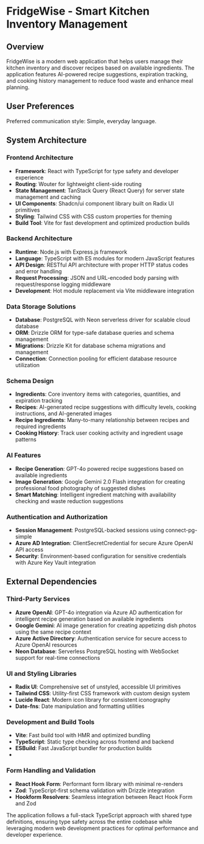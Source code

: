 # FridgeWise - Smart Kitchen Inventory Management

## Overview

FridgeWise is a modern web application that helps users manage their kitchen inventory and discover recipes based on available ingredients. The application features AI-powered recipe suggestions, expiration tracking, and cooking history management to reduce food waste and enhance meal planning.

## User Preferences

Preferred communication style: Simple, everyday language.

## System Architecture

### Frontend Architecture

- **Framework**: React with TypeScript for type safety and developer experience
- **Routing**: Wouter for lightweight client-side routing
- **State Management**: TanStack Query (React Query) for server state management and caching
- **UI Components**: Shadcn/ui component library built on Radix UI primitives
- **Styling**: Tailwind CSS with CSS custom properties for theming
- **Build Tool**: Vite for fast development and optimized production builds

### Backend Architecture

- **Runtime**: Node.js with Express.js framework
- **Language**: TypeScript with ES modules for modern JavaScript features
- **API Design**: RESTful API architecture with proper HTTP status codes and error handling
- **Request Processing**: JSON and URL-encoded body parsing with request/response logging middleware
- **Development**: Hot module replacement via Vite middleware integration

### Data Storage Solutions

- **Database**: PostgreSQL with Neon serverless driver for scalable cloud database
- **ORM**: Drizzle ORM for type-safe database queries and schema management
- **Migrations**: Drizzle Kit for database schema migrations and management
- **Connection**: Connection pooling for efficient database resource utilization

### Schema Design

- **Ingredients**: Core inventory items with categories, quantities, and expiration tracking
- **Recipes**: AI-generated recipe suggestions with difficulty levels, cooking instructions, and AI-generated images
- **Recipe Ingredients**: Many-to-many relationship between recipes and required ingredients
- **Cooking History**: Track user cooking activity and ingredient usage patterns

### AI Features

- **Recipe Generation**: GPT-4o powered recipe suggestions based on available ingredients
- **Image Generation**: Google Gemini 2.0 Flash integration for creating professional food photography of suggested dishes
- **Smart Matching**: Intelligent ingredient matching with availability checking and waste reduction suggestions

### Authentication and Authorization

- **Session Management**: PostgreSQL-backed sessions using connect-pg-simple
- **Azure AD Integration**: ClientSecretCredential for secure Azure OpenAI API access
- **Security**: Environment-based configuration for sensitive credentials with Azure Key Vault integration

## External Dependencies

### Third-Party Services

- **Azure OpenAI**: GPT-4o integration via Azure AD authentication for intelligent recipe generation based on available ingredients
- **Google Gemini**: AI image generation for creating appetizing dish photos using the same recipe context
- **Azure Active Directory**: Authentication service for secure access to Azure OpenAI resources
- **Neon Database**: Serverless PostgreSQL hosting with WebSocket support for real-time connections

### UI and Styling Libraries

- **Radix UI**: Comprehensive set of unstyled, accessible UI primitives
- **Tailwind CSS**: Utility-first CSS framework with custom design system
- **Lucide React**: Modern icon library for consistent iconography
- **Date-fns**: Date manipulation and formatting utilities

### Development and Build Tools

- **Vite**: Fast build tool with HMR and optimized bundling
- **TypeScript**: Static type checking across frontend and backend
- **ESBuild**: Fast JavaScript bundler for production builds
-

### Form Handling and Validation

- **React Hook Form**: Performant form library with minimal re-renders
- **Zod**: TypeScript-first schema validation with Drizzle integration
- **Hookform Resolvers**: Seamless integration between React Hook Form and Zod

The application follows a full-stack TypeScript approach with shared type definitions, ensuring type safety across the entire codebase while leveraging modern web development practices for optimal performance and developer experience.
